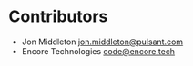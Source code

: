 # Contributors

* Jon Middleton <jon.middleton@pulsant.com>
* Encore Technologies <code@encore.tech>
